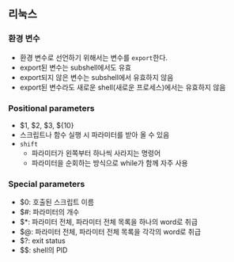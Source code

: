 ## 리눅스

### 환경 변수

- 환경 변수로 선언하기 위해서는 변수를 `export`한다.
- export된 변수는 subshell에서도 유효
- export되지 않은 변수는 subshell에서 유효하지 않음
- export된 변수라도 새로운 shell(새로운 프로세스)에서는 유효하지 않음

### Positional parameters
- $1, $2, $3, ${10}
- 스크립트나 함수 실행 시 파라미터를 받아 올 수 있음
- `shift`
  - 파라미터가 왼쪽부터 하나씩 사라지는 명령어
  - 파라미터을 순회하는 방식으로 while가 함께 자주 사용

### Special parameters

- $0: 호출된 스크립트 이름
- $#: 파라미터의 개수
- $*: 파라미터 전체, 파라미터 전체 목록을 하나의 word로 취급
- $@: 파라미터 전체, 파라미터 전체 목록을 각각의 word로 취급
- $?: exit status
- $$: shell의 PID